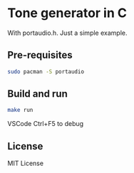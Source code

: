 # Tone generator in C
With portaudio.h. Just a simple example.

## Pre-requisites
```bash
sudo pacman -S portaudio
```


## Build and run
```bash
make run
```

VSCode Ctrl+F5 to debug


## License
MIT License